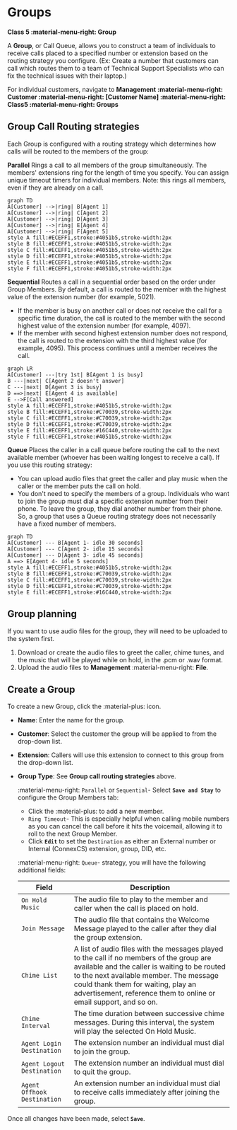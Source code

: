 # Groups
**Class 5 :material-menu-right: Group**

A **Group**, or Call Queue, allows you to construct a team of individuals to receive calls placed to a specified number or extension based on the routing strategy you configure. (Ex: Create a number that customers can call which routes them to a team of Technical Support Specialists who can fix the technical issues with their laptop.)

For individual customers, navigate to **Management :material-menu-right: Customer :material-menu-right: [Customer Name] :material-menu-right: Class5 :material-menu-right: Groups**

## Group Call Routing strategies
Each Group is configured with a routing strategy which determines how calls will be routed to the members of the group:

**Parallel** Rings a call to all members of the group simultaneously. The members' extensions ring for the length of time you specify. You can assign unique timeout timers for individual members. Note: this rings all members, even if they are already on a call. 

```mermaid
graph TD
A[Customer] -->|ring| B[Agent 1]
A[Customer] -->|ring| C[Agent 2]
A[Customer] -->|ring| D[Agent 3]
A[Customer] -->|ring| E[Agent 4]
A[Customer] -->|ring| F[Agent 5]
style A fill:#ECEFF1,stroke:#4051b5,stroke-width:2px
style B fill:#ECEFF1,stroke:#4051b5,stroke-width:2px
style C fill:#ECEFF1,stroke:#4051b5,stroke-width:2px
style D fill:#ECEFF1,stroke:#4051b5,stroke-width:2px
style E fill:#ECEFF1,stroke:#4051b5,stroke-width:2px
style F fill:#ECEFF1,stroke:#4051b5,stroke-width:2px
```

**Sequential** Routes a call in a sequential order based on the order under Group Members.  By default, a call is routed to the member with the highest value of the extension number (for example, 5021).

+ If the member is busy on another call or does not receive the call for a specific time duration, the call is routed to the member with the second highest value of the extension number (for example, 4097). 
+ If the member with second highest extension number does not respond, the call is routed to the extension with the third highest value (for example, 4095). This process continues until a member receives the call. 

```mermaid
graph LR
A[Customer] ---|try 1st| B[Agent 1 is busy]
B ---|next| C[Agent 2 doesn't answer]
C ---|next| D[Agent 3 is busy]
D ==>|next| E[Agent 4 is available]
E -->F[Call answered]
style A fill:#ECEFF1,stroke:#4051b5,stroke-width:2px
style B fill:#ECEFF1,stroke:#C70039,stroke-width:2px
style C fill:#ECEFF1,stroke:#C70039,stroke-width:2px
style D fill:#ECEFF1,stroke:#C70039,stroke-width:2px
style E fill:#ECEFF1,stroke:#16C440,stroke-width:2px
style F fill:#ECEFF1,stroke:#4051b5,stroke-width:2px
```

**Queue** Places the caller in a call queue before routing the call to the next available member (whoever has been waiting longest to receive a call). If you use this routing strategy:

+ You can upload audio files that greet the caller and play music when the caller or the member puts the call on hold.
+ You don't need to specify the members of a group. Individuals who want to join the group must dial a specific extension number from their phone. To leave the group, they dial another number from their phone. So, a group that uses a Queue routing strategy does not necessarily have a fixed number of members. 

```mermaid
graph TD
A[Customer] --- B[Agent 1- idle 30 seconds]
A[Customer] --- C[Agent 2- idle 15 seconds]
A[Customer] --- D[Agent 3- idle 45 seconds]
A ==> E[Agent 4- idle 5 seconds]
style A fill:#ECEFF1,stroke:#4051b5,stroke-width:2px
style B fill:#ECEFF1,stroke:#C70039,stroke-width:2px
style C fill:#ECEFF1,stroke:#C70039,stroke-width:2px
style D fill:#ECEFF1,stroke:#C70039,stroke-width:2px
style E fill:#ECEFF1,stroke:#16C440,stroke-width:2px
```

## Group planning 
If you want to use audio files for the group, they will need to be uploaded to the system first. 
    
1. Download or create the audio files to greet the caller, chime tunes, and the music that will be played while on hold, in the .pcm or .wav format.
2. Upload the audio files to **Management** :material-menu-right: **File**.

## Create a Group
To create a new Group, click the :material-plus: icon.

+ **Name**: Enter the name for the group.
+ **Customer**: Select the customer the group will be applied to from the drop-down list.
+ **Extension**: Callers will use this extension to connect to this group from the drop-down list.
+ **Group Type**: See **Group call routing strategies** above.
    
    :material-menu-right: `Parallel` or `Sequential`- Select **`Save and Stay`** to configure the Group Members tab: 
        
     + Click the :material-plus: to add a new member.
     + `Ring Timeout`- This is especially helpful when calling mobile numbers as you can cancel the call before it hits the voicemail, allowing it to roll to the next Group Member.
     + Click **`Edit`** to set the `Destination` as either an External number or Internal (ConnexCS) extension, group, DID, etc. 
    
    :material-menu-right: `Queue`- strategy, you will have the following additional fields:

    |Field   |Description|
    |--------|----------------------|
    |`On Hold Music` |The audio file to play to the member and caller when the call is placed on hold.|
    |`Join Message` |The audio file that contains the Welcome Message played to the caller after they dial the group extension.|
    |`Chime List` |A list of audio files with the messages played to the call if no members of the group are available and the caller is waiting to be routed to the next available member. The message could thank them for waiting, play an advertisement, reference them to online or email support, and so on.|
    |`Chime Interval` |The time duration between successive chime messages. During this interval, the system will play the selected On Hold Music.|
    |`Agent Login Destination` |The extension number an individual must dial to join the group.|
    |`Agent Logout Destination` |The extension number an individual must dial to quit the group.|
    |`Agent Offhook Destination` |An extension number an individual must dial to receive calls immediately after joining the group.|

Once all changes have been made, select **`Save`**. 
